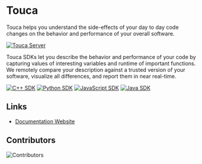 # Touca

Touca helps you understand the side-effects of your day to day code changes on
the behavior and performance of your overall software.

[![Touca Server](https://touca.io/images/touca-screenshot-suite-page.jpg)](https://touca.io/images/touca-screenshot-suite-page.jpg)

Touca SDKs let you describe the behavior and performance of your code by
capturing values of interesting variables and runtime of important functions. We
remotely compare your description against a trusted version of your software,
visualize all differences, and report them in near real-time.

[![C++ SDK](https://img.shields.io/github/v/release/trytouca/touca-cpp?label=C%2B%2B)](https://github.com/trytouca/touca-cpp/releases)
[![Python SDK](https://img.shields.io/pypi/v/touca?label=Python&color=blue)](https://pypi.org/project/touca/)
[![JavaScript SDK](https://img.shields.io/npm/v/@touca/node?label=JavaScript&color=blue)](https://www.npmjs.com/package/@touca/node)
[![Java SDK](https://img.shields.io/maven-central/v/io.touca/touca?label=Java&color=blue)](https://search.maven.org/artifact/io.touca/touca)

## Links

- [Documentation Website](https://touca.io/docs)

## Contributors

![Contributors](https://touca.io/docs/misc/contributors.svg)
